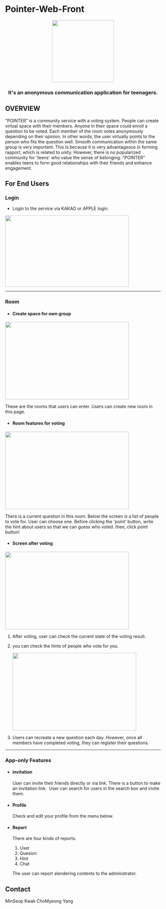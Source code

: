 # Pointer-Web-Front
<div align="center">
  <img src="https://github.com/user-attachments/assets/06d84a07-298f-4b65-8ff8-bcd50d22331f" width="200" height="200"/>
  <h3>
  It's an anonymous communication application for teenagers.
  </h3>
</div>

## OVERVIEW
"POINTER" is a community service with a voting system. People can create virtual space with their members. Anyone in their space could enroll a question to be voted.
Each member of the room votes anonymously depending on their opinion. In other words, the user virtually points to the person who fits the question well. Smooth communication within the same group is very important. This is because it is very advantageous in forming rapport, which is related to unity. However, there is no popularized community for 'teens' who value the sense of belonging. "POINTER" enables teens to form good relationships with their friends and enhance engagement.

## For End Users

### Login 
- Login to the service via KAKAO or APPLE login.
<img src="https://github.com/user-attachments/assets/cde90848-46f5-43dd-a10c-efd5b6a10334" width="400" height="230">
<hr>

### Room 
* #### Create space for own group
<img src="https://github.com/user-attachments/assets/2cee2194-6396-45c7-8cec-42c2df4c600f" width="400" height="250">

These are the rooms that users can enter. Users can create new room in this page.
 
* #### Room features for voting
<img src="https://github.com/user-attachments/assets/025bf922-1fa3-4e9b-b302-65864bc681c0" width="400" height="250">

  There is a current question in this room. Below the screen is a list of people to vote for. User can choose one.
  Before clicking the 'point' button, write the hint about users so that we can guess who voted.
  then, click point button!
  
* #### Screen after voting
<img src="https://github.com/user-attachments/assets/70c8d837-bf9c-4151-bc71-f68214cbba02" width="400" height="250">

  1. After voting, user can check the current state of the voting result.
  2. you can check the hints of people who vote for you.
    <div>
      <img src="https://github.com/user-attachments/assets/6185cbb3-3673-42e0-8e87-c1a31229b62c" width="400" height="250">
    </div>

  3. Users can recreate a new question each day. However, once all members have completed voting, they can register their questions.

<hr>

### App-only Features

* #### invitation

  User can invite their friends directly or via link.
  There is a button to make an invitation link. 
  User can search for users in the search box and invite them.

* #### Profile

  Check and edit your profile from the menu below.

* #### Report

  There are four kinds of reports.
    1. User
    2. Quesion
    3. Hint
    4. Chat
  
  The user can report slendering contents to the administrator.

## Contact
MinSeop Kwak
ChoMyeong Yang
